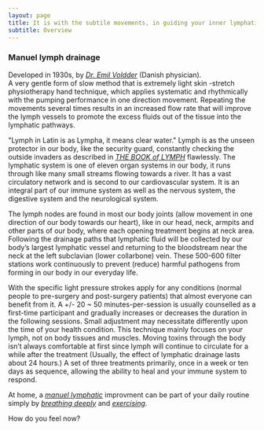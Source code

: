 ```yaml
---
layout: page
title: It is with the subtile movements, in guiding your inner lymphatic stream back to its balance
subtitle: Overview
---
```

### Manuel lymph drainage
Developed in 1930s, by *[Dr. Emil Voldder](https://vodderschool.com/emil_vodder_life_work_article)* (Danish physician). 
<br>
A very gentle form of slow method that is extremely light skin -stretch physiotherapy hand technique, 
which applies systematic and rhythmically with the pumping performance in one direction movement. 
Repeating the movements several times results in an increased flow rate that will improve the lymph vessels to promote 
the excess fluids out of the tissue into the lymphatic pathways. 

"Lymph in Latin is as Lympha, it means clear water."
Lymph is as the unseen protector in our body, like the security guard, constantly checking the outside invaders as described in  *[THE BOOK of LYMPH](https://www.thelymphaticmessage.com/book)* flawlessly. 
The lymphatic system is one of eleven organ systems in our body, it runs through like many small streams flowing towards a river. 
It has a vast circulatory network and is second to our cardiovascular system. It is an integral part of our immune system as well as the nervous system, 
the digestive system and the neurological system.

The lymph nodes are found in most our body joints (allow movement in one direction of our body towards our heart), 
like in our head, neck, armpits and other parts of our body, where each opening treatment begins at neck area. 
Following the drainage paths that lymphatic fluid will be collected by our body’s largest lymphatic vessel and 
returning to the bloodstream near the neck at the left subclavian (lower collarbone) vein. These 500-600 filter stations 
work continuously to prevent (reduce) harmful pathogens from forming in our body in our everyday life. 

With the specific light pressure strokes apply for any conditions (normal people to pre-surgery and post-surgery patients) 
that almost everyone can benefit from it.
A +/- 20 ~ 50 minutes-per-session is usually counselled as a first-time participant and gradually increases or decreases 
the duration in the following sessions. Small adjustment may necessitate differently upon the time of your health condition. 
This technique mainly focuses on your lymph, not on body tissues and muscles. 
Moving toxins through the body isn’t always comfortable at first since lymph will continue to circulate for a while after the treatment 
(Usually, the effect of lymphatic drainage lasts about 24 hours.) 
A set of three treatments primarily, once in a week or ten days as sequence, allowing the ability to heal and your immune system to respond. 

At home, a *[manuel lymphatic](https://www.physio-pedia.com/Manual_Lymphatic_Drainage?ref=healthvery.com)* improvment can be part of your daily routine simply by *[breathing deeply](https://lymphaticyoga.net/deep-breathing-and-the-lymphatic-system/)* 
and *[exercising](https://understoryhealing.com/exercises-for-lymphatic-system/)*.

How do you feel now?






